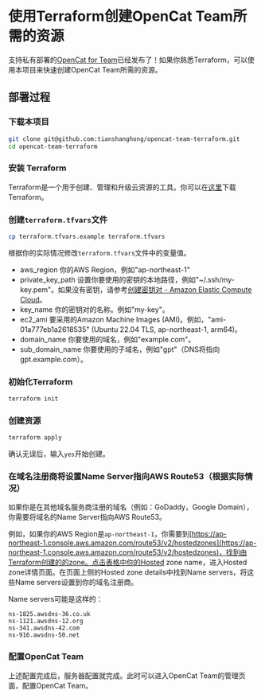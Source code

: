 # 使用Terraform创建OpenCat Team所需的资源

支持私有部署的[OpenCat for Team](https://twitter.com/waylybaye/status/1640534612719079424)已经发布了！如果你熟悉Terraform，可以使用本项目来快速创建OpenCat Team所需的资源。

## 部署过程

### 下载本项目

```bash
git clone git@github.com:tianshanghong/opencat-team-terraform.git
cd opencat-team-terraform
```

### 安装 Terraform

Terraform是一个用于创建、管理和升级云资源的工具。你可以在[这里](https://www.terraform.io/downloads.html)下载Terraform。

### 创建`terraform.tfvars`文件

```bash
cp terraform.tfvars.example terraform.tfvars
```

根据你的实际情况修改`terraform.tfvars`文件中的变量值。

* aws_region 你的AWS Region，例如"ap-northeast-1"
* private_key_path 设置你要使用的密钥的本地路径，例如"~/.ssh/my-key.pem"。如果没有密钥，请参考[创建密钥对 - Amazon Elastic Compute Cloud](https://docs.aws.amazon.com/zh_cn/AWSEC2/latest/UserGuide/create-key-pairs.html#having-ec2-create-your-key-pair)。
* key_name 你的密钥对的名称。例如"my-key"。
* ec2_ami 要采用的Amazon Machine Images (AMI)。例如，"ami-01a777eb1a2618535" (Ubuntu 22.04 TLS, ap-northeast-1, arm64)。
* domain_name 你要使用的域名，例如"example.com"。
* sub_domain_name 你要使用的子域名，例如"gpt"（DNS将指向gpt.example.com）。

### 初始化Terraform

```bash
terraform init
```

### 创建资源

```bash
terraform apply
```

确认无误后，输入`yes`开始创建。

### 在域名注册商将设置Name Server指向AWS Route53（根据实际情况）

如果你是在其他域名服务商注册的域名（例如：GoDaddy，Google Domain），你需要将域名的Name Server指向AWS Route53。

例如，如果你的AWS Region是`ap-northeast-1`，你需要到[https://ap-northeast-1.console.aws.amazon.com/route53/v2/hostedzones](https://ap-northeast-1.console.aws.amazon.com/route53/v2/hostedzones)，找到由Terraform创建的的zone。点击表格中你的Hosted zone name，进入Hosted zone详情页面。在页面上侧的Hosted zone details中找到Name servers，将这些Name servers设置到你的域名注册商。

Name servers可能是这样的：

```
ns-1825.awsdns-36.co.uk
ns-1121.awsdns-12.org
ns-341.awsdns-42.com
ns-916.awsdns-50.net
```

### 配置OpenCat Team
上述配置完成后，服务器配置就完成。此时可以进入OpenCat Team的管理页面，配置OpenCat Team。